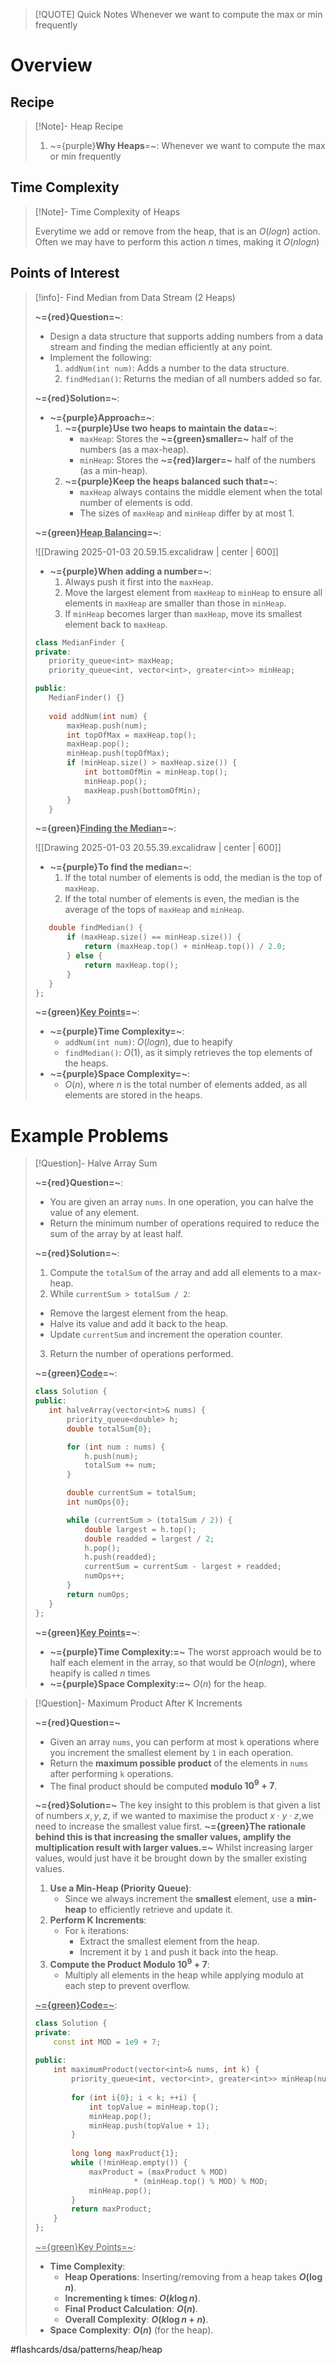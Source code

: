 > [!QUOTE] Quick Notes
> Whenever we want to compute the max or min frequently

# Overview
## Recipe

>[!Note]- Heap Recipe
> <!-- Multiline -->
>1. ~={purple}**Why Heaps**=~: Whenever we want to compute the max or min frequently

## Time Complexity

>[!Note]- Time Complexity of Heaps
> <!-- Multiline -->
> Everytime we add or remove from the heap, that is an $O(logn)$ action. Often we may have to perform this action $n$ times, making it $O(nlogn)$

## Points of Interest

> [!info]- Find Median from Data Stream (2 Heaps)
> <!-- Multiline -->
> **~={red}Question=~**:
>* Design a data structure that supports adding numbers from a data stream and finding the median efficiently at any point.
>* Implement the following:
>	1. `addNum(int num)`: Adds a number to the data structure.
>	2. `findMedian()`: Returns the median of all numbers added so far.
>
>**~={red}Solution=~**:
>* **~={purple}Approach=~**:
>	1. **~={purple}Use two heaps to maintain the data=~**:
>		- `maxHeap`: Stores the **~={green}smaller=~** half of the numbers (as a max-heap).
>		- `minHeap`: Stores the **~={red}larger=~** half of the numbers (as a min-heap).
>	2. **~={purple}Keep the heaps balanced such that=~**:
>		- `maxHeap` always contains the middle element when the total number of elements is odd.
>		- The sizes of `maxHeap` and `minHeap` differ by at most 1.
>
>**~={green}<u>Heap Balancing</u>=~**:
>
> ![[Drawing 2025-01-03 20.59.15.excalidraw | center | 600]]
>
>* **~={purple}When adding a number=~**:
>	1. Always push it first into the `maxHeap`.
>	2. Move the largest element from `maxHeap` to `minHeap` to ensure all elements in `maxHeap` are smaller than those in `minHeap`.
>	3. If `minHeap` becomes larger than `maxHeap`, move its smallest element back to `maxHeap`.
>```cpp
>class MedianFinder {
>private:
>    priority_queue<int​> maxHeap;
>    priority_queue<int​, vector<int​>, greater<int​>> minHeap;
>
>public:
>    MedianFinder() {}
>    
>    void addNum(int num) {
>        maxHeap.push(num);
>        int topOfMax = maxHeap.top();
>        maxHeap.pop();
>        minHeap.push(topOfMax);
>        if (minHeap.size() > maxHeap.size()) {
>            int bottomOfMin = minHeap.top();
>            minHeap.pop();
>            maxHeap.push(bottomOfMin);
>        }
>    }
>```
>
>**~={green}<u>Finding the Median</u>=~**:
>
> ![[Drawing 2025-01-03 20.55.39.excalidraw | center | 600]]
>
>* **~={purple}To find the median=~**:
>	1. If the total number of elements is odd, the median is the top of `maxHeap`.
>	2. If the total number of elements is even, the median is the average of the tops of `maxHeap` and `minHeap`.
>```cpp
>    double findMedian() {
>        if (maxHeap.size() == minHeap.size()) {
>            return (maxHeap.top() + minHeap.top()) / 2.0;
>        } else {
>            return maxHeap.top();
>        }
>    }
>};
>```
>
>**~={green}<u>Key Points</u>=~**:
>* **~={purple}Time Complexity=~**:
>	- `addNum(int num)`: $O(logn)$, due to heapify
>	- `findMedian()`: $O(1)$, as it simply retrieves the top elements of the heaps.
>* **~={purple}Space Complexity=~**:
>	- $O(n)$, where $n$ is the total number of elements added, as all elements are stored in the heaps.

# Example Problems

> [!Question]- Halve Array Sum
> <!-- Multiline -->
> **~={red}Question=~**:
>* You are given an array `nums`. In one operation, you can halve the value of any element.
>* Return the minimum number of operations required to reduce the sum of the array by at least half.
>
>**~={red}Solution=~**:
>1.  Compute the `totalSum` of the array and add all elements to a max-heap.
>2. While `currentSum > totalSum / 2`:
>	- Remove the largest element from the heap.
>	- Halve its value and add it back to the heap.
>	- Update `currentSum` and increment the operation counter.
>3. Return the number of operations performed.
>
>**~={green}<u>Code</u>=~**:
>```cpp
>class Solution {
>public:
>    int halveArray(vector<int​>& nums) {
>        priority_queue<double​> h;
>        double totalSum{0};
>
>        for (int num : nums) {
>            h.push(num);
>            totalSum += num;
>        }
>
>        double currentSum = totalSum;
>        int numOps{0};
>
>        while (currentSum > (totalSum / 2)) {
>            double largest = h.top();
>            double readded = largest / 2;
>            h.pop(); 
>            h.push(readded);
>            currentSum = currentSum - largest + readded;
>            numOps++;
>        }
>        return numOps;
>    }
>};
>```
>
>**~={green}<u>Key Points</u>=~**:
>* **~={purple}Time Complexity:=~** The worst approach would be to half each element in the array, so that would be $O(nlogn)$, where heapify is called $n$ times
>* **~={purple}Space Complexity:=~** $O(n)$ for the heap.

> [!Question]- Maximum Product After K Increments  
> <!-- Multiline -->  
> **~={red}Question=~**
> * Given an array `nums`, you can perform at most `k` operations where you increment the smallest element by `1` in each operation.  
> * Return the **maximum possible product** of the elements in `nums` after performing `k` operations.  
> * The final product should be computed **modulo $10^9 + 7$**.  
>  
> **~={red}Solution=~**
> The key insight to this problem is that given a list of numbers $x,y,z$, if we wanted to maximise the product $x \cdot y \cdot z$,we need to increase the smallest value first. **~={green}The rationale behind this is that increasing the smaller values, amplify the multiplication result with larger values.=~** Whilst increasing larger values, would just have it be brought down by the smaller existing values.
> 
> 1. **Use a Min-Heap (Priority Queue)**:  
>    - Since we always increment the **smallest** element, use a **min-heap** to efficiently retrieve and update it.  
> 2. **Perform K Increments**:  
>    - For `k` iterations:  
>      - Extract the smallest element from the heap.  
>      - Increment it by `1` and push it back into the heap.  
> 3. **Compute the Product Modulo $10^9 + 7$**:  
>    - Multiply all elements in the heap while applying modulo at each step to prevent overflow.  
>  
> **<u>~={green}Code=~</u>**:  
> ```cpp  
> class Solution {  
> private:  
>     const int MOD = 1e9 + 7;  
>  
> public:  
>     int maximumProduct(vector<int​>& nums, int k) {  
>         priority_queue<int, vector<int​>, greater<int​>> minHeap(nums.begin(), nums.end());  
>  
>         for (int i{0}; i < k; ++i) {  
>             int topValue = minHeap.top();  
>             minHeap.pop();  
>             minHeap.push(topValue + 1);  
>         }  
>  
>         long long maxProduct{1};  
>         while (!minHeap.empty()) {  
>             maxProduct = (maxProduct % MOD) 
> 			            * (minHeap.top() % MOD) % MOD;  
>             minHeap.pop();  
>         }  
>         return maxProduct;  
>     }  
> };  
> ```  
>  
> **<u>**~={green}Key Points=~**</u>**:  
> * **Time Complexity**:  
>   - **Heap Operations**: Inserting/removing from a heap takes **$O(\log n)$**.  
>   - **Incrementing `k` times**: **$O(k \log n)$**.  
>   - **Final Product Calculation**: **$O(n)$**.  
>   - **Overall Complexity**: **$O(k \log n + n)$**.  
> * **Space Complexity**: **$O(n)$** (for the heap).  

#flashcards/dsa/patterns/heap/heap